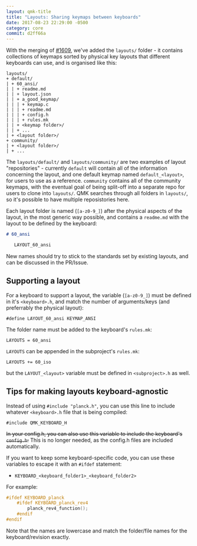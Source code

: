 ```yaml
---
layout: qmk-title
title: "Layouts: Sharing keymaps between keyboards"
date: 2017-08-23 22:29:00 -0500
category: core
commit: d2ff66a
---
```


With the merging of [#1609](https://github.com/qmk/qmk_firmware/pull/1609), we've added the `layouts/` folder - it contains collections of keymaps sorted by physical key layouts that different keyboards can use, and is organised like this: 

```
layouts/
+ default/
| + 60_ansi/
| | + readme.md
| | + layout.json
| | + a_good_keymap/
| | | + keymap.c
| | | + readme.md
| | | + config.h
| | | + rules.mk
| | + <keymap folder>/
| | + ...
| + <layout folder>/
+ community/
| + <layout folder>/
| + ...
```

The `layouts/default/` and `layouts/community/` are two examples of layout "repositories" - currently `default` will contain all of the information concerning the layout, and one default keymap named `default_<layout>`, for users to use as a reference. `community` contains all of the community keymaps, with the eventual goal of being split-off into a separate repo for users to clone into `layouts/`. QMK searches through all folders in `layouts/`, so it's possible to have multiple reposistories here. 

Each layout folder is named (`[a-z0-9_]`) after the physical aspects of the layout, in the most generic way possible, and contains a `readme.md` with the layout to be defined by the keyboard:

```md
# 60_ansi

   LAYOUT_60_ansi
```

New names should try to stick to the standards set by existing layouts, and can be discussed in the PR/Issue.

## Supporting a layout

For a keyboard to support a layout, the variable (`[a-z0-9_]`) must be defined in it's `<keyboard>.h`, and match the number of arguments/keys (and preferrably the physical layout):

    #define LAYOUT_60_ansi KEYMAP_ANSI

The folder name must be added to the keyboard's `rules.mk`:

    LAYOUTS = 60_ansi

`LAYOUTS` can be appended in the subproject's `rules.mk`:

    LAYOUTS += 60_iso

but the `LAYOUT_<layout>` variable must be defined in `<subproject>.h` as well.

## Tips for making layouts keyboard-agnostic

Instead of using `#include "planck.h"`, you can use this line to include whatever `<keyboard>.h` file that is being compiled:

    #include QMK_KEYBOARD_H

~~In your config.h, you can also use this variable to include the keyboard's `config.h`:~~ This is no longer needed, as the config.h files are included automatically.

If you want to keep some keyboard-specific code, you can use these variables to escape it with an `#ifdef` statement:

* `KEYBOARD_<keyboard_folder1>_<keyboard_folder2>`

For example:

```c
#ifdef KEYBOARD_planck
    #ifdef KEYBOARD_planck_rev4
        planck_rev4_function();
    #endif
#endif
```

Note that the names are lowercase and match the folder/file names for the keyboard/revision exactly.
